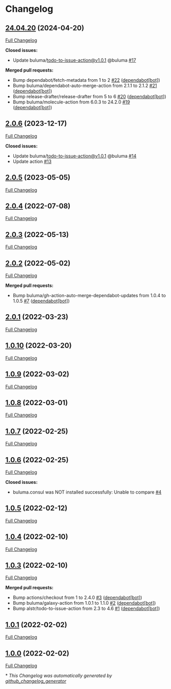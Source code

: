 # Changelog

## [24.04.20](https://github.com/buluma/ansible-role-consul/tree/24.04.20) (2024-04-20)

[Full Changelog](https://github.com/buluma/ansible-role-consul/compare/2.0.6...24.04.20)

**Closed issues:**

- Update buluma/todo-to-issue-action@v1.0.1 @buluma [\#17](https://github.com/buluma/ansible-role-consul/issues/17)

**Merged pull requests:**

- Bump dependabot/fetch-metadata from 1 to 2 [\#22](https://github.com/buluma/ansible-role-consul/pull/22) ([dependabot[bot]](https://github.com/apps/dependabot))
- Bump buluma/dependabot-auto-merge-action from 2.1.1 to 2.1.2 [\#21](https://github.com/buluma/ansible-role-consul/pull/21) ([dependabot[bot]](https://github.com/apps/dependabot))
- Bump release-drafter/release-drafter from 5 to 6 [\#20](https://github.com/buluma/ansible-role-consul/pull/20) ([dependabot[bot]](https://github.com/apps/dependabot))
- Bump buluma/molecule-action from 6.0.3 to 24.2.0 [\#19](https://github.com/buluma/ansible-role-consul/pull/19) ([dependabot[bot]](https://github.com/apps/dependabot))

## [2.0.6](https://github.com/buluma/ansible-role-consul/tree/2.0.6) (2023-12-17)

[Full Changelog](https://github.com/buluma/ansible-role-consul/compare/2.0.5...2.0.6)

**Closed issues:**

- Update buluma/todo-to-issue-action@v1.0.1 @buluma [\#14](https://github.com/buluma/ansible-role-consul/issues/14)
- Update action [\#13](https://github.com/buluma/ansible-role-consul/issues/13)

## [2.0.5](https://github.com/buluma/ansible-role-consul/tree/2.0.5) (2023-05-05)

[Full Changelog](https://github.com/buluma/ansible-role-consul/compare/2.0.4...2.0.5)

## [2.0.4](https://github.com/buluma/ansible-role-consul/tree/2.0.4) (2022-07-08)

[Full Changelog](https://github.com/buluma/ansible-role-consul/compare/2.0.3...2.0.4)

## [2.0.3](https://github.com/buluma/ansible-role-consul/tree/2.0.3) (2022-05-13)

[Full Changelog](https://github.com/buluma/ansible-role-consul/compare/2.0.2...2.0.3)

## [2.0.2](https://github.com/buluma/ansible-role-consul/tree/2.0.2) (2022-05-02)

[Full Changelog](https://github.com/buluma/ansible-role-consul/compare/2.0.1...2.0.2)

**Merged pull requests:**

- Bump buluma/gh-action-auto-merge-dependabot-updates from 1.0.4 to 1.0.5 [\#7](https://github.com/buluma/ansible-role-consul/pull/7) ([dependabot[bot]](https://github.com/apps/dependabot))

## [2.0.1](https://github.com/buluma/ansible-role-consul/tree/2.0.1) (2022-03-23)

[Full Changelog](https://github.com/buluma/ansible-role-consul/compare/1.0.10...2.0.1)

## [1.0.10](https://github.com/buluma/ansible-role-consul/tree/1.0.10) (2022-03-20)

[Full Changelog](https://github.com/buluma/ansible-role-consul/compare/1.0.9...1.0.10)

## [1.0.9](https://github.com/buluma/ansible-role-consul/tree/1.0.9) (2022-03-02)

[Full Changelog](https://github.com/buluma/ansible-role-consul/compare/1.0.8...1.0.9)

## [1.0.8](https://github.com/buluma/ansible-role-consul/tree/1.0.8) (2022-03-01)

[Full Changelog](https://github.com/buluma/ansible-role-consul/compare/1.0.7...1.0.8)

## [1.0.7](https://github.com/buluma/ansible-role-consul/tree/1.0.7) (2022-02-25)

[Full Changelog](https://github.com/buluma/ansible-role-consul/compare/1.0.6...1.0.7)

## [1.0.6](https://github.com/buluma/ansible-role-consul/tree/1.0.6) (2022-02-25)

[Full Changelog](https://github.com/buluma/ansible-role-consul/compare/1.0.5...1.0.6)

**Closed issues:**

- buluma.consul was NOT installed successfully: Unable to compare [\#4](https://github.com/buluma/ansible-role-consul/issues/4)

## [1.0.5](https://github.com/buluma/ansible-role-consul/tree/1.0.5) (2022-02-12)

[Full Changelog](https://github.com/buluma/ansible-role-consul/compare/1.0.4...1.0.5)

## [1.0.4](https://github.com/buluma/ansible-role-consul/tree/1.0.4) (2022-02-10)

[Full Changelog](https://github.com/buluma/ansible-role-consul/compare/1.0.3...1.0.4)

## [1.0.3](https://github.com/buluma/ansible-role-consul/tree/1.0.3) (2022-02-10)

[Full Changelog](https://github.com/buluma/ansible-role-consul/compare/1.0.1...1.0.3)

**Merged pull requests:**

- Bump actions/checkout from 1 to 2.4.0 [\#3](https://github.com/buluma/ansible-role-consul/pull/3) ([dependabot[bot]](https://github.com/apps/dependabot))
- Bump buluma/galaxy-action from 1.0.1 to 1.1.0 [\#2](https://github.com/buluma/ansible-role-consul/pull/2) ([dependabot[bot]](https://github.com/apps/dependabot))
- Bump alstr/todo-to-issue-action from 2.3 to 4.6 [\#1](https://github.com/buluma/ansible-role-consul/pull/1) ([dependabot[bot]](https://github.com/apps/dependabot))

## [1.0.1](https://github.com/buluma/ansible-role-consul/tree/1.0.1) (2022-02-02)

[Full Changelog](https://github.com/buluma/ansible-role-consul/compare/1.0.0...1.0.1)

## [1.0.0](https://github.com/buluma/ansible-role-consul/tree/1.0.0) (2022-02-02)

[Full Changelog](https://github.com/buluma/ansible-role-consul/compare/0edee15f9b22c333c58969b13cc1ecf5f3d39975...1.0.0)



\* *This Changelog was automatically generated by [github_changelog_generator](https://github.com/github-changelog-generator/github-changelog-generator)*
